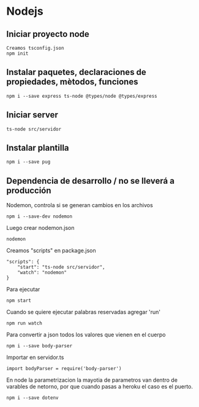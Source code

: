 # Nodejs
## Iniciar proyecto node
```
Creamos tsconfig.json
npm init
```

## Instalar paquetes, declaraciones de propiedades, mètodos, funciones
```
npm i --save express ts-node @types/node @types/express
```

## Iniciar server
```
ts-node src/servidor
```

## Instalar plantilla
```
npm i --save pug
```

## Dependencia de desarrollo / no se lleverá a producción
Nodemon, controla si se generan cambios en los archivos
```
npm i --save-dev nodemon
```

Luego crear nodemon.json
```
nodemon
```

Creamos "scripts" en package.json
```
"scripts": {
	"start": "ts-node src/servidor",
	"watch": "nodemon"
}
```

Para ejecutar
```
npm start
```
Cuando se quiere ejecutar palabras reservadas agregar 'run'
```
npm run watch
```

Para convertir a json todos los valores que vienen en el cuerpo
```
npm i --save body-parser
```
Importar en servidor.ts
```
import bodyParser = require('body-parser')
```

En node la parametrizacion la mayotia de parametros van dentro de varables de netorno, por que cuando pasas a heroku el caso es el puerto.
```
npm i --save dotenv
```